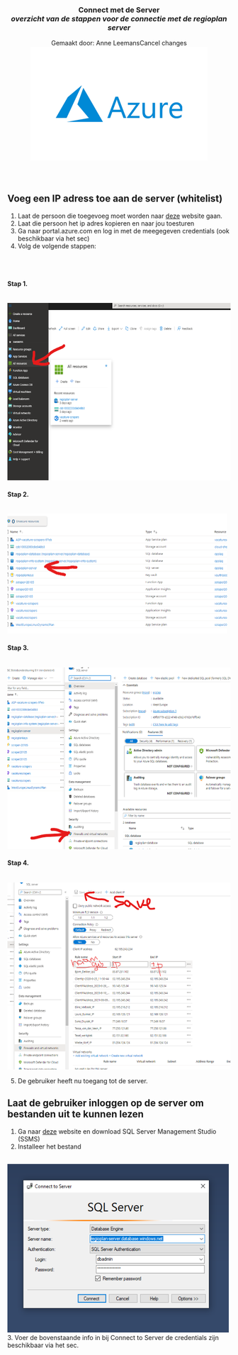 
<h3 align="center">Connect met de Server <br> <i> overzicht van de stappen voor de connectie met de regioplan server</i></h3>

  <p align="center">
  Gemaakt door: Anne LeemansCancel changes
  <br>
  <img src="images\logo.png" alt="Logo" width="400" height="257">
  </p>
    <p align="center">
  <br>
</div>


# 

##  Voeg een IP adress toe aan de server (whitelist)
1. Laat de persoon die toegevoeg moet worden naar [deze](https://www.ip-adres.nl/) website gaan.
2. Laat die persoon het ip adres kopieren en naar jou toesturen
3. Ga naar portal.azure.com en log in met de meegegeven credentials (ook beschikbaar via het sec)
4. Volg de volgende stappen:
<br>
</br>

#### Stap 1.
<br>
    <img src="images\stap1.png" alt="Logo" width="600" height="400">
</br>

#### Stap 2.
<br>
    <img src="images\stap2.png" alt="Logo" width="496" height="271">
</br>

#### Stap 3.
<br>
    <img src="images\stap3.png" alt="Logo" width="556" height="410">
</br>

#### Stap 4.
<br>
    <img src="images\stap4.png" alt="Logo" width="545" height="422">
</br>

5. De gebruiker heeft nu toegang tot de server.

## Laat de gebruiker inloggen op de server om bestanden uit te kunnen lezen
1. Ga naar [deze](https://docs.microsoft.com/en-us/sql/ssms/download-sql-server-management-studio-ssms?view=sql-server-ver15) website en download SQL Server Management Studio (SSMS)
2. Installeer het bestand
<br>
    <img src="images\stap5.png" alt="Logo" width="500" height="380">
</br>
3. Voer de bovenstaande info in bij Connect to Server de credentials zijn beschikbaar via het sec.
